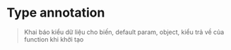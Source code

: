 # Type annotation

> Khai báo kiểu dữ liệu cho biến, default param, object, kiểu trả về của function khi khởi tạo
